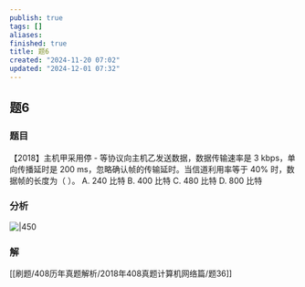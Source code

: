 ```yaml
---
publish: true
tags: []
aliases: 
finished: true
title: 题6
created: "2024-11-20 07:02"
updated: "2024-12-01 07:32"
---
```

## 题6
### 题目
【2018】主机甲采用停 - 等协议向主机乙发送数据，数据传输速率是 3 kbps，单向传播延时是 200 ms，忽略确认帧的传输延时。当信道利用率等于 40% 时，数据帧的长度为（ ）。
A. 240 比特
B. 400 比特
C. 480 比特
D. 800 比特
### 分析
![|450](https://img.hwenyi.live/202412011541703.webp)
### 解
[[刷题/408历年真题解析/2018年408真题计算机网络篇/题36]]